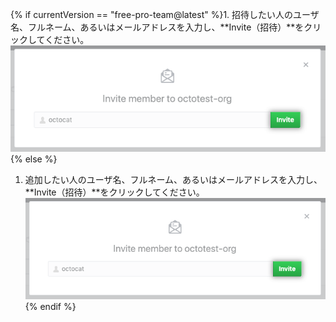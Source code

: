 {% if currentVersion == "free-pro-team@latest" %}1. 招待したい人のユーザ名、フルネーム、あるいはメールアドレスを入力し、**Invite（招待）**をクリックしてください。
  ![メンバーの招待フォーム](/assets/images/help/organizations/org-invite-modal.png){% else %}
1. 追加したい人のユーザ名、フルネーム、あるいはメールアドレスを入力し、**Invite（招待）**をクリックしてください。 ![Invite member form](/assets/images/help/organizations/org-invite-modal-ghe.png){% endif %}

